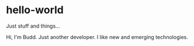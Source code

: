 # hello-world
Just stuff and things...

Hi, I'm Budd. Just another developer. I like new and emerging technologies.
